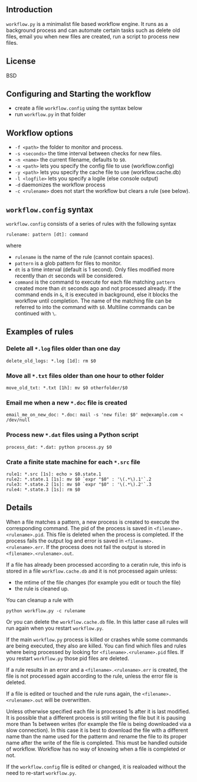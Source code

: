 ## Introduction

`workflow.py` is a minimalist file based workflow engine. It runs as a background process and can automate certain tasks such as delete old files, email you when new files are created, run a script to process new files.

## License

BSD

## Configuring and Starting the workflow

- create a file `workflow.config` using the syntax below
- run `workflow.py` in that folder

## Workflow options

- `-f <path>` the folder to monitor and process.
- `-s <seconds>` the time interval between checks for new files.
- `-n <name>` the current filename, defaults to `$0`.
- `-x <path>` lets you specify the config file to use (workflow.config)
- `-y <path>` lets you specify the cache file to use (workflow.cache.db)
- `-l <logfile>` lets you specify a logile (else console output)
- `-d` daemonizes the workflow process
- `-c <rulename>` does not start the workflow but clears a rule (see below).

## `workflow.config` syntax

`workflow.config` consists of a series of rules with the following syntax

    rulename: pattern [dt]: command

where 
- `rulename` is the name of the rule (cannot contain spaces).
- `pattern` is a glob pattern for files to monitor.
- `dt` is a time interval (default is 1 second). Only files modified more recently than `dt` seconds will be considered.
- `command` is the command to execute for each file matching `pattern` created more than `dt` seconds ago and not processed already. If the command ends in `&`, it is executed in background, else it blocks the workflow until completion. The name of the matching file can be referred to into the command with `$0`. Multiline commands can be continued with `\`.

## Examples of rules

### Delete all `*.log` files older than one day

    delete_old_logs: *.log [1d]: rm $0

### Move all `*.txt` files older than one hour to other folder

    move_old_txt: *.txt [1h]: mv $0 otherfolder/$0

### Email me when a new `*.doc` file is created

    email_me_on_new_doc: *.doc: mail -s 'new file: $0' me@example.com < /dev/null

### Process new `*.dat` files using a Python script

    process_dat: *.dat: python process.py $0

### Crate a finite state machine for each `*.src` file

    rule1: *.src [1s]: echo > $0.state.1
    rule2: *.state.1 [1s]: mv $0 `expr "$0" : '\(.*\).1'`.2
    rule3: *.state.2 [1s]: mv $0 `expr "$0" : '\(.*\).2'`.3
    rule4: *.state.3 [1s]: rm $0

## Details

When a file matches a pattern, a new process is created to execute the corresponding command. The pid of the process is saved in `<filename>.<rulename>.pid`. This file is deleted when the process is completed. If the process fails the output log and error is saved in `<filename>.<rulename>.err`. If the process does not fail the output is stored in `<filename>.<rulename>.out`.

If a file has already been processed according to a ceratin rule, this info is stored in a file `workflow.cache.db` and it is not processed again unless:

- the mtime of the file changes (for example you edit or touch the file)
- the rule is cleaned up.

You can cleanup a rule with

    python workflow.py -c rulename

Or you can delete the `workflow.cache.db` file. In this latter case all rules will run again when you restart `workflow.py`.

If the main `workflow.py` process is killed or crashes while some commands are being executed, they also are killed. You can find which files and rules where being processed by looking for `<filename>.<rulename>.pid` files. If you restart `workflow.py` those pid files are deleted.

If a rule results in an error and a `<filename>.<rulename>.err` is created, the file is not processed again according to the rule, unless the error file is deleted.

If a file is edited or touched and the rule runs again, the `<filename>.<rulename>.out` will be overwritten.

Unless otherwise specified each file is processed 1s after it is last modified. It is possible that a different process is still writing the file but it is pausing more than 1s between writes (for example the file is being downloaded via a slow connection). In this case it is best to download the file with a different name than the name used for the patterm and rename the file to its proper name after the write of the file is completed. This must be handled outside of workflow. Workflow has no way of knowing when a file is completed or not.

If the `workflow.config` file is edited or changed, it is realoaded without the need to re-start `workflow.py`. 